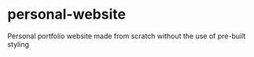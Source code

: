 # personal-website
Personal portfolio website made from scratch without the use of pre-built styling

